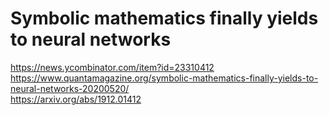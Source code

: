 # Symbolic mathematics finally yields to neural networks
https://news.ycombinator.com/item?id=23310412  
https://www.quantamagazine.org/symbolic-mathematics-finally-yields-to-neural-networks-20200520/  
https://arxiv.org/abs/1912.01412  
